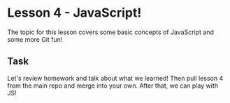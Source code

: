 # Lesson 4 - JavaScript!

The topic for this lesson covers some basic concepts of JavaScript and some more Git fun!

## Task

Let's review homework and talk about what we learned! Then pull lesson 4 from the main repo and merge into your own. After that, we can play with JS!
